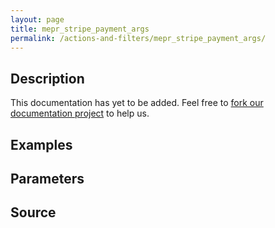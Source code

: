 ```yaml
---
layout: page
title: mepr_stripe_payment_args
permalink: /actions-and-filters/mepr_stripe_payment_args/
---
```


## Description

This documentation has yet to be added. Feel free to [fork our documentation project](https://github.com/caseproof/memberpress-docs) to help us.

## Examples


## Parameters


## Source

